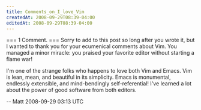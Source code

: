 ```yaml
---
title: Comments_on_I_love_Vim
createdAt: 2008-09-29T08:39-04:00
editedAt: 2008-09-29T08:39-04:00
---
```


=== 1 Comment. ===
Sorry to add to this post so long after you wrote it, but I wanted to
thank you for your ecumenical comments about Vim. You managed a minor
miracle: you praised your favorite editor without starting a flame
war! 

I'm one of the strange folks who happens to love both Vim and Emacs.
Vim is lean, mean, and beautiful in its simplicity. Emacs is
monumental, endlessly extensible, and mind-bendingly self-referential!
I've learned a lot about the power of good software from both editors.

-- Matt 2008-09-29 03:13 UTC


